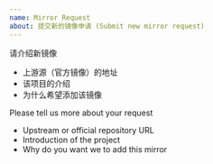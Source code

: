 ```yaml
---
name: Mirror Request
about: 提交新的镜像申请 (Submit new mirror request)
---
```


<!--
**请不要在此反馈镜像故障** ，请在 https://github.com/ustclug/discussions/issues 反馈镜像故障！
**Please don't report mirror faults here**, report them at https://github.com/ustclug/discussions/issues instead.

注意: 由于 rsync 服务为单独的服务器提供，并且存储资源较紧张。如果除 HTTP(S) 以外还需要我们提供 rsync 协议同步，请在 issue 中写明。
Notice: As the rsync service of USTC Mirror is provided by a seperate server, and it is a little short of available storage, if you need us provide rsync service of the mirror you request aside of HTTP(S), please write it explicitly in the issue.
-->

请介绍新镜像

* 上游源（官方镜像）的地址
* 该项目的介绍
* 为什么希望添加该镜像

Please tell us more about your request

* Upstream or official repository URL
* Introduction of the project
* Why do you want we to add this mirror
